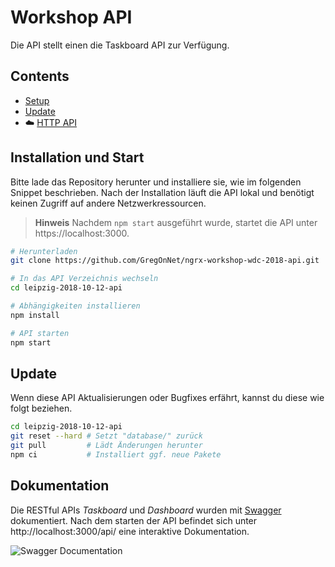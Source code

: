 # Workshop API

Die API stellt einen die Taskboard API zur Verfügung.

## Contents

- [Setup](#installation-und-start)
- [Update](#update)
- ☁️ [HTTP API](#Dokumentation)

## Installation und Start

Bitte lade das Repository herunter und installiere sie, wie im folgenden Snippet beschrieben.
Nach der Installation läuft die API lokal und benötigt keinen Zugriff auf andere Netzwerkressourcen.

> **Hinweis** Nachdem `npm start` ausgeführt wurde, startet die API unter https://localhost:3000.

```bash
# Herunterladen
git clone https://github.com/GregOnNet/ngrx-workshop-wdc-2018-api.git

# In das API Verzeichnis wechseln
cd leipzig-2018-10-12-api

# Abhängigkeiten installieren
npm install

# API starten
npm start
```

## Update

Wenn diese API Aktualisierungen oder Bugfixes erfährt, kannst du diese wie
folgt beziehen.

```bash
cd leipzig-2018-10-12-api
git reset --hard # Setzt "database/" zurück
git pull         # Lädt Änderungen herunter
npm ci           # Installiert ggf. neue Pakete
```

## Dokumentation

Die RESTful APIs _Taskboard_ und _Dashboard_ wurden mit
[Swagger](https://swagger.io/) dokumentiert. Nach dem starten der API befindet
sich unter http://localhost:3000/api/ eine interaktive Dokumentation.

![Swagger Documentation](assets/images/swagger-docs.png)

